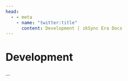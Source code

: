 ```yaml
---
head:
  - - meta
    - name: "twitter:title"
      content: Development | zkSync Era Docs
---
```


# Development

...
